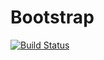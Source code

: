 # Bootstrap

[![Build Status](https://travis-ci.org/julian-gehring/Bootstrap.jl.svg?branch=master)](https://travis-ci.org/julian-gehring/Bootstrap.jl)
